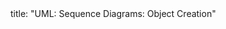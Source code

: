 <frontmatter>
title: "UML: Sequence Diagrams: Object Creation"
</frontmatter>

<include src="navbar.md" boilerplate />

<include src="unit-inPage-asFlat.md" boilerplate />
